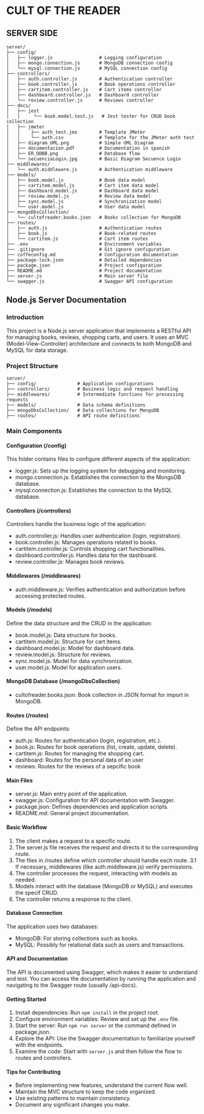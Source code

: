 # CULT OF THE READER

## SERVER SIDE

```
server/
├── config/
│   ├── logger.js                 # Logging configuration
│   ├── mongo.connection.js       # MongoDB connection config
│   └── mysql.connection.js       # MySQL connection config
├── controllers/
│   ├── auth.controller.js        # Authentication controller
│   ├── book.controller.js        # Book operations controller
│   ├── cartitem.controller.js    # Cart items controller
│   ├── dashboard.controller.js   # Dashboard controller
│   └── review.controller.js      # Reviews controller
├── docs/
│   ├── jest
│   │     └── book.model.test.js   # Jest tester for CRUD book collection
│   ├── jmeter
│   │    ├── auth_test.jmx        # Template JMeter
│   │    └── auth.csv             # Template for the JMeter auth test
│   ├── diagram_UML.png           # Simple UML Diagram
│   ├── documentacion.pdf         # Documentation in spanish
│   ├── ER_DDBB.png               # Database flow
│   └── secuenciaLogin.jpg        # Basic Diagram Secuence Login
├── middlewares/
│   └── auth.middleware.js        # Authentication middleware
├── models/
│   ├── book.model.js             # Book data model
│   ├── cartitem.model.js         # Cart item data model
│   ├── dashboard.model.js        # Dashboard data model
│   ├── review.model.js           # Review data model
│   ├── sync.model.js             # Synchronization model
│   └── user.model.js             # User data model
├── mongoDbsCollection/
│   └── cultofreader.books.json   # Books collection for MongoDB
├── routes/
│   ├── auth.js                   # Authentication routes
│   ├── book.js                   # Book-related routes
│   └── cartitem.js               # Cart item routes
├── .env                          # Environment variables
├── .gitignore                    # Git ignore configuration
├── coffeconfig.md                # Configuration documentation
├── package-lock.json             # Detailed dependencies
├── package.json                  # Project configuration
├── README.md                     # Project documentation
├── server.js                     # Main server file
└── swagger.js                    # Swagger API configuration
```

## Node.js Server Documentation

### Introduction

This project is a Node.js server application that implements a RESTful API for managing books, reviews, shopping carts, and users. It uses an MVC (Model-View-Controller) architecture and connects to both MongoDB and MySQL for data storage.

### Project Structure

```
server/
├── config/               # Application configurations
├── controllers/          # Business logic and request handling
├── middlewares/          # Intermediate functions for processing requests
├── models/               # Data schema definitions
├── mongoDbsCollection/   # Data collections for MongoDB
├── routes/               # API route definitions`
```

### Main Components

#### Configuration (/config)

This folder contains files to configure different aspects of the application:

- logger.js: Sets up the logging system for debugging and monitoring.
- mongo.connection.js: Establishes the connection to the MongoDB database.
- mysql.connection.js: Establishes the connection to the MySQL database.

#### Controllers (/controllers)

Controllers handle the business logic of the application:

- auth.controller.js: Handles user authentication (login, registration).
- book.controller.js: Manages operations related to books.
- cartitem.controller.js: Controls shopping cart functionalities.
- dashboard.controller.js: Handles data for the dashboard.
- review.controller.js: Manages book reviews.

#### Middlewares (/middlewares)

- auth.middleware.js: Verifies authentication and authorization before accessing protected routes.

#### Models (/models)

Define the data structure and the CRUD in the application:

- book.model.js: Data structure for books.
- cartitem.model.js: Structure for cart items.
- dashboard.model.js: Model for dashboard data.
- review.model.js: Structure for reviews.
- sync.model.js: Model for data synchronization.
- user.model.js: Model for application users.

#### MongoDB Database (/mongoDbsCollection)

- cultofreader.books.json: Book collection in JSON format for import in MongoDB.

#### Routes (/routes)

Define the API endpoints:

- auth.js: Routes for authentication (login, registration, etc.).
- book.js: Routes for book operations (list, create, update, delete).
- cartitem.js: Routes for managing the shopping cart.
- dashboard: Routes for the personal data of an user
- reviews: Routes for the reviews of a sepcific book

#### Main Files

- server.js: Main entry point of the application.
- swagger.js: Configuration for API documentation with Swagger.
- package.json: Defines dependencies and application scripts.
- README.md: General project documentation.

#### Basic Workflow

1. The client makes a request to a specific route.
2. The server.js file receives the request and directs it to the corresponding route.
3. The files in /routes define which controller should handle each route.
3.1 If necessary, middlewares (like auth.middleware.js) verify permissions.
4. The controller processes the request, interacting with models as needed.
5. Models interact with the database (MongoDB or MySQL) and executes the specif CRUD.
6. The controller returns a response to the client.

#### Database Connection

The application uses two databases:

- MongoDB: For storing collections such as books.
- MySQL: Possibly for relational data such as users and transactions.

#### API and Documentation

The API is documented using Swagger, which makes it easier to understand and test. You can access the documentation by running the application and navigating to the Swagger route (usually /api-docs).

#### Getting Started

1. Install dependencies: Run `npm install` in the project root.
2. Configure environment variables: Review and set up the `.env` file.
3. Start the server: Run `npm run server` or the command defined in package.json.
4. Explore the API: Use the Swagger documentation to familiarize yourself with the endpoints.
5. Examine the code: Start with `server.js` and then follow the flow to routes and controllers.

#### Tips for Contributing

- Before implementing new features, understand the current flow well.
- Maintain the MVC structure to keep the code organized.
- Use existing patterns to maintain consistency.
- Document any significant changes you make.
